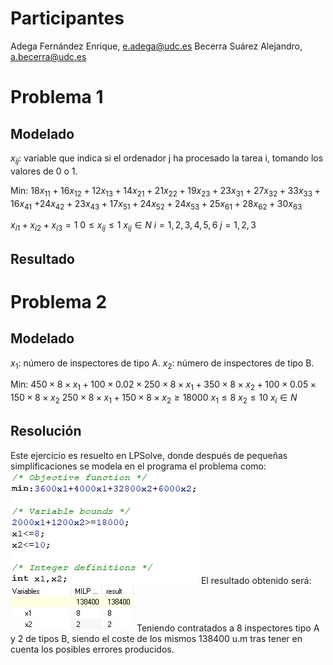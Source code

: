 # Participantes
Adega Fernández Enrique, e.adega@udc.es
Becerra Suárez Alejandro, a.becerra@udc.es
# Problema 1
## Modelado
$x_{ij}$: variable que indica si el ordenador j ha procesado la tarea i, tomando los valores de 0 o 1.

Min: $18x_{11}+16x_{12}+12x_{13}+14x_{21}+21x_{22}+19x_{23}+23x_{31}+27x_{32}+33x_{33}+16x_{41}$
$+24x_{42}+23x_{43}+17x_{51}+24x_{52}+24x_{53}+25x_{61}+28x_{62}+30x_{63}$

$x_{i1}+x_{i2}+x_{i3}=1$
$0\le x_{ij}\le1$
$x_{ij}\in N$
$i=1,2,3,4,5,6$     $j=1,2,3$
## Resultado

# Problema 2
## Modelado
$x_{1}$: número de inspectores de tipo A.
$x_{2}$: número de inspectores de tipo B.

Min: $450\times8\times x_1 + 100\times 0.02\times 250\times8\times x_1+350\times 8\times x_2+100\times0.05\times150\times8\times x_2$
$250\times8\times x_1+150\times8\times x_2\ge 18000$
$x_1\le8$
$x_2\le10$
$x_{i}\in N$
## Resolución
Este ejercicio es resuelto en LPSolve, donde después de pequeñas simplificaciones se modela en el programa el problema como:
![](Pasted%20image%2020240109185616.png)
El resultado obtenido será:
![](Pasted%20image%2020240109185627.png)
Teniendo contratados a 8 inspectores tipo A y 2 de tipos B, siendo el coste de los mismos 138400 u.m tras tener en cuenta los posibles errores producidos.
